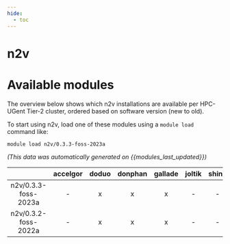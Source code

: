 ```yaml
---
hide:
  - toc
---
```


n2v
===

# Available modules


The overview below shows which n2v installations are available per HPC-UGent Tier-2 cluster, ordered based on software version (new to old).

To start using n2v, load one of these modules using a `module load` command like:

```shell
module load n2v/0.3.3-foss-2023a
```

*(This data was automatically generated on {{modules_last_updated}})*  

| |accelgor|doduo|donphan|gallade|joltik|shinx|skitty|
| :---: | :---: | :---: | :---: | :---: | :---: | :---: | :---: |
|n2v/0.3.3-foss-2023a|-|x|x|x|-|-|x|
|n2v/0.3.2-foss-2022a|-|x|x|x|-|-|-|
